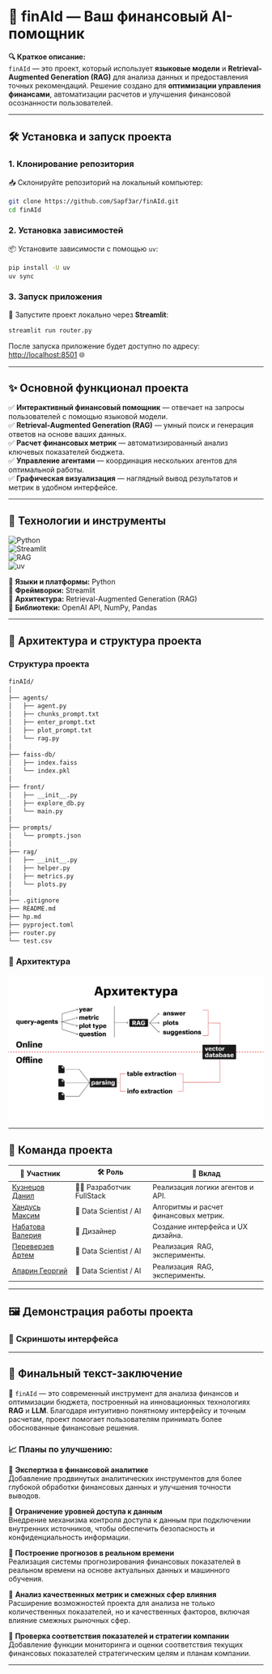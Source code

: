 # 🚀 **finAId** — Ваш финансовый AI-помощник

**🔍 Краткое описание:**  
`finAId` — это проект, который использует **языковые модели** и **Retrieval-Augmented Generation (RAG)** для анализа данных и предоставления точных рекомендаций. Решение создано для **оптимизации управления финансами**, автоматизации расчетов и улучшения финансовой осознанности пользователей.

---

## 🛠️ **Установка и запуск проекта**

### **1. Клонирование репозитория**  
📥 Склонируйте репозиторий на локальный компьютер:

```bash
git clone https://github.com/Sapf3ar/finAId.git
cd finAId
```

### **2. Установка зависимостей**  
📦 Установите зависимости с помощью `uv`:

```bash
pip install -U uv
uv sync
```

### **3. Запуск приложения**  
🚀 Запустите проект локально через **Streamlit**:

```bash
streamlit run router.py
```

После запуска приложение будет доступно по адресу: [http://localhost:8501](http://localhost:8501) 🌐  

---

## ✨ **Основной функционал проекта**

✅ **Интерактивный финансовый помощник** — отвечает на запросы пользователей с помощью языковой модели.  
✅ **Retrieval-Augmented Generation (RAG)** — умный поиск и генерация ответов на основе ваших данных.  
✅ **Расчет финансовых метрик** — автоматизированный анализ ключевых показателей бюджета.  
✅ **Управление агентами** — координация нескольких агентов для оптимальной работы.  
✅ **Графическая визуализация** — наглядный вывод результатов и метрик в удобном интерфейсе.  

---

## 🧰 **Технологии и инструменты**

![Python](https://img.shields.io/badge/Python-3.9-blue?style=flat-square)  
![Streamlit](https://img.shields.io/badge/Streamlit-1.15.0-brightgreen?style=flat-square)  
![RAG](https://img.shields.io/badge/RAG-Enabled-orange?style=flat-square)  
![uv](https://img.shields.io/badge/Package_Manager-uv-yellow?style=flat-square)  

🔹 **Языки и платформы:** Python  
🔹 **Фреймворки:** Streamlit  
🔹 **Архитектура:** Retrieval-Augmented Generation (RAG)  
🔹 **Библиотеки:** OpenAI API, NumPy, Pandas  

---

## 📂 **Архитектура и структура проекта**

### **Структура проекта**  

```plaintext
finAId/
│
├── agents/                    
│   ├── agent.py                
│   ├── chunks_prompt.txt       
│   ├── enter_prompt.txt        
│   ├── plot_prompt.txt         
│   └── rag.py                  
│
├── faiss-db/
│   ├── index.faiss             
│   └── index.pkl               
│
├── front/          
│   ├── __init__.py             
│   ├── explore_db.py           
│   └── main.py                 
│
├── prompts/
│   └── prompts.json            
│
├── rag/          
│   ├── __init__.py             
│   ├── helper.py               
│   ├── metrics.py              
│   └── plots.py                
│                
├── .gitignore                            
├── README.md                   
├── hp.md                       
├── pyproject.toml              
├── router.py                   
└── test.csv                    

```

### 🧩 **Архитектура**  

![](https://github.com/veilanexyz/pictures/blob/main/arch.png)  

---

## 👥 **Команда проекта**

| 👤 Участник           | 🛠️ Роль                   | 🎯 Вклад                                |
|-----------------------|---------------------------|----------------------------------------|
| [Кузнецов Данил](https://github.com/Sapf3ar) | 👨‍💻 Разработчик FullStack   | Реализация логики агентов и API.       |
| [Хандусь Максим](https://github.com/MaksKhan) | 🤖 Data Scientist / AI    | Алгоритмы и расчет финансовых метрик.  |
| [Набатова Валерия](https://github.com/veilanexyz) | 🎨 Дизайнер         | Создание интерфейса и UX дизайна.      |
| [Переверзев Артем](https://t.me/astifer) | 🤖 Data Scientist / AI       | Реализация  RAG, эксперименты.        |
| [Апарин Георгий](https://github.com/Egorgij21) | 🤖 Data Scientist / AI       | Реализация  RAG, эксперименты.        |

---

## 🖼️ **Демонстрация работы проекта**

### 📸 **Скриншоты интерфейса**  


---

## 🚀 **Финальный текст-заключение**

🎯 `finAId` — это современный инструмент для анализа финансов и оптимизации бюджета, построенный на инновационных технологиях **RAG** и **LLM**. Благодаря интуитивно понятному интерфейсу и точным расчетам, проект помогает пользователям принимать более обоснованные финансовые решения.

### 📈 **Планы по улучшению:**

🔹 **Экспертиза в финансовой аналитике**  
Добавление продвинутых аналитических инструментов для более глубокой обработки финансовых данных и улучшения точности выводов.

🔹 **Ограничение уровней доступа к данным**  
Внедрение механизма контроля доступа к данным при подключении внутренних источников, чтобы обеспечить безопасность и конфиденциальность информации.

🔹 **Построение прогнозов в реальном времени**  
Реализация системы прогнозирования финансовых показателей в реальном времени на основе актуальных данных и машинного обучения.

🔹 **Анализ качественных метрик и смежных сфер влияния**  
Расширение возможностей проекта для анализа не только количественных показателей, но и качественных факторов, включая влияние смежных рыночных сфер.

🔹 **Проверка соответствия показателей и стратегии компании**  
Добавление функции мониторинга и оценки соответствия текущих финансовых показателей стратегическим целям и планам компании.


---  

